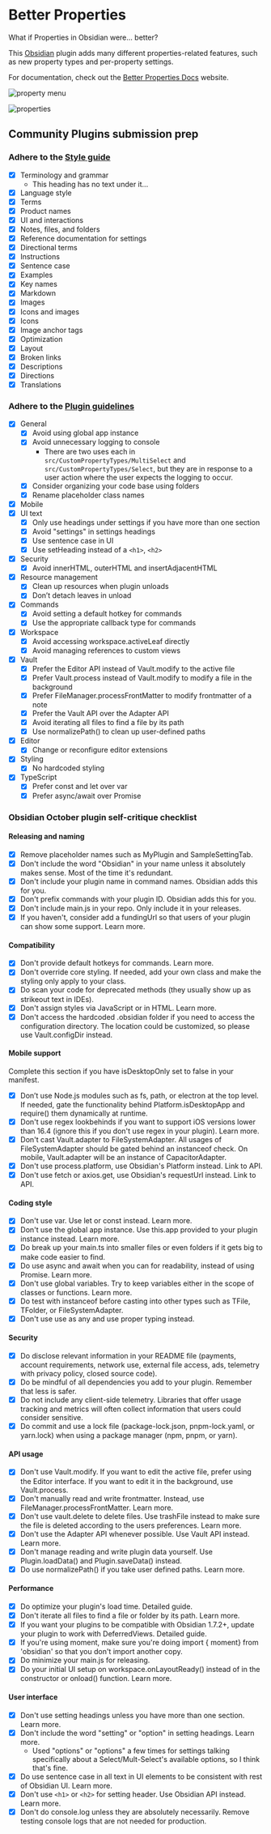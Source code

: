 # Better Properties

What if Properties in Obsidian were... better?

This [Obsidian](https://obsidian.md) plugin adds many different properties-related features, such as new property types and per-property settings.

For documentation, check out the [Better Properties Docs](https://better-properties.unxok.com) website.

![property menu](/demo-assets/property-menu.png)

![properties](/demo-assets/properties.png)

## Community Plugins submission prep

### Adhere to the [Style guide](https://help.obsidian.md/style-guide#Directions)

- [x] Terminology and grammar
  - This heading has no text under it...
- [x] Language style
- [x] Terms
- [x] Product names
- [x] UI and interactions
- [x] Notes, files, and folders
- [x] Reference documentation for settings
- [x] Directional terms
- [x] Instructions
- [x] Sentence case
- [x] Examples
- [x] Key names
- [x] Markdown
- [x] Images
- [x] Icons and images
- [x] Icons
- [x] Image anchor tags
- [x] Optimization
- [x] Layout
- [x] Broken links
- [x] Descriptions
- [x] Directions
- [x] Translations

### Adhere to the [Plugin guidelines](https://docs.obsidian.md/Plugins/Releasing/Plugin+guidelines)

- [x] General
  - [x] Avoid using global app instance
  - [x] Avoid unnecessary logging to console
    - There are two uses each in `src/CustomPropertyTypes/MultiSelect` and `src/CustomPropertyTypes/Select`, but they are in response to a user action where the user expects the logging to occur.
  - [x] Consider organizing your code base using folders
  - [x] Rename placeholder class names
- [x] Mobile
- [x] UI text
  - [x] Only use headings under settings if you have more than one section
  - [x] Avoid "settings" in settings headings
  - [x] Use sentence case in UI
  - [x] Use setHeading instead of a `<h1>`, `<h2>`
- [x] Security
  - [x] Avoid innerHTML, outerHTML and insertAdjacentHTML
- [x] Resource management
  - [x] Clean up resources when plugin unloads
  - [x] Don’t detach leaves in unload
- [x] Commands
  - [x] Avoid setting a default hotkey for commands
  - [x] Use the appropriate callback type for commands
- [x] Workspace
  - [x] Avoid accessing workspace.activeLeaf directly
  - [x] Avoid managing references to custom views
- [x] Vault
  - [x] Prefer the Editor API instead of Vault.modify to the active file
  - [x] Prefer Vault.process instead of Vault.modify to modify a file in the background
  - [x] Prefer FileManager.processFrontMatter to modify frontmatter of a note
  - [x] Prefer the Vault API over the Adapter API
  - [x] Avoid iterating all files to find a file by its path
  - [x] Use normalizePath() to clean up user-defined paths
- [x] Editor
  - [x] Change or reconfigure editor extensions
- [x] Styling
  - [x] No hardcoded styling
- [x] TypeScript
  - [x] Prefer const and let over var
  - [x] Prefer async/await over Promise

### Obsidian October plugin self-critique checklist

#### Releasing and naming

- [x] Remove placeholder names such as MyPlugin and SampleSettingTab.
- [x] Don't include the word "Obsidian" in your name unless it absolutely makes sense. Most of the time it's redundant.
- [x] Don't include your plugin name in command names. Obsidian adds this for you.
- [x] Don't prefix commands with your plugin ID. Obsidian adds this for you.
- [x] Don't include main.js in your repo. Only include it in your releases.
- [x] If you haven't, consider add a fundingUrl so that users of your plugin can show some support. Learn more.

#### Compatibility

- [x] Don't provide default hotkeys for commands. Learn more.
- [x] Don't override core styling. If needed, add your own class and make the styling only apply to your class.
- [x] Do scan your code for deprecated methods (they usually show up as strikeout text in IDEs).
- [x] Don't assign styles via JavaScript or in HTML. Learn more.
- [x] Don't access the hardcoded .obsidian folder if you need to access the configuration directory. The location could be customized, so please use Vault.configDir instead.

#### Mobile support

Complete this section if you have isDesktopOnly set to false in your manifest.

- [x] Don’t use Node.js modules such as fs, path, or electron at the top level. If needed, gate the functionality behind Platform.isDesktopApp and require() them dynamically at runtime.
- [x] Don't use regex lookbehinds if you want to support iOS versions lower than 16.4 (ignore this if you don't use regex in your plugin). Learn more.
- [x] Don't cast Vault.adapter to FileSystemAdapter. All usages of FileSystemAdapter should be gated behind an instanceof check. On mobile, Vault.adapter will be an instance of CapacitorAdapter.
- [x] Don't use process.platform, use Obsidian's Platform instead. Link to API.
- [x] Don't use fetch or axios.get, use Obsidian's requestUrl instead. Link to API.

#### Coding style

- [x] Don't use var. Use let or const instead. Learn more.
- [x] Don't use the global app instance. Use this.app provided to your plugin instance instead. Learn more.
- [x] Do break up your main.ts into smaller files or even folders if it gets big to make code easier to find.
- [x] Do use async and await when you can for readability, instead of using Promise. Learn more.
- [x] Don't use global variables. Try to keep variables either in the scope of classes or functions. Learn more.
- [x] Do test with instanceof before casting into other types such as TFile, TFolder, or FileSystemAdapter.
- [x] Don't use use as any and use proper typing instead.

#### Security

- [x] Do disclose relevant information in your README file (payments, account requirements, network use, external file access, ads, telemetry with privacy policy, closed source code).
- [x] Do be mindful of all dependencies you add to your plugin. Remember that less is safer.
- [x] Do not include any client-side telemetry. Libraries that offer usage tracking and metrics will often collect information that users could consider sensitive.
- [x] Do commit and use a lock file (package-lock.json, pnpm-lock.yaml, or yarn.lock) when using a package manager (npm, pnpm, or yarn).

#### API usage

- [x] Don't use Vault.modify. If you want to edit the active file, prefer using the Editor interface. If you want to edit it in the background, use Vault.process.
- [x] Don't manually read and write frontmatter. Instead, use FileManager.processFrontMatter. Learn more.
- [x] Don't use vault.delete to delete files. Use trashFile instead to make sure the file is deleted according to the users preferences. Learn more.
- [x] Don't use the Adapter API whenever possible. Use Vault API instead. Learn more.
- [x] Don't manage reading and write plugin data yourself. Use Plugin.loadData() and Plugin.saveData() instead.
- [x] Do use normalizePath() if you take user defined paths. Learn more.

#### Performance

- [x] Do optimize your plugin's load time. Detailed guide.
- [x] Don't iterate all files to find a file or folder by its path. Learn more.
- [x] If you want your plugins to be compatible with Obsidian 1.7.2+, update your plugin to work with DeferredViews. Detailed guide.
- [x] If you're using moment, make sure you're doing import { moment} from 'obsidian' so that you don't import another copy.
- [x] Do minimize your main.js for releasing.
- [x] Do your initial UI setup on workspace.onLayoutReady() instead of in the constructor or onload() function. Learn more.

#### User interface

- [x] Don't use setting headings unless you have more than one section. Learn more.
- [x] Don't include the word "setting" or "option" in setting headings. Learn more.
  - Used "options" or "options" a few times for settings talking specifically about a Select/Mult-Select's available options, so I think that's fine.
- [x] Do use sentence case in all text in UI elements to be consistent with rest of Obsidian UI. Learn more.
- [x] Don't use `<h1>` or `<h2>` for setting header. Use Obsidian API instead. Learn more.
- [x] Don't do console.log unless they are absolutely necessarily. Remove testing console logs that are not needed for production.
